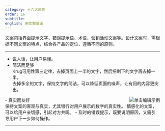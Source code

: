 ```yaml
---
category: 十六大原则
order: 16
subtitle: 
english: 用文案说话
---
```


文案包括界面提示文字、错误提示语、术语、营销活动文案等。设计文案时，需根据不同文案的特点，结合各产品的定位，遵循不同的原则。

---


- 说人话，让用户易懂。
- 简洁而足够<br>
Krug可用性第三定律，去掉页面上一半的文字，然后把剩下的文字再去掉一半。<br>
去掉多余的文字，保持文字的简洁，可以降低页面的噪声，让有用的内容更突出。
<img class="preview-img" align="right" alt="单击编辑示例" description="" src="">
- 真实而友好<br>
保持文案的客观与真实，尤其银行对用户展示的数字的真实性。
情感化的文案，可以给用户亲切感，引起对方共鸣。
- 及时的错误提示，既要说明原因，又需引导用户下一步如何操作。

---




